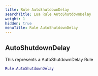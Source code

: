 ```yaml
---
title: Rule AutoShutdownDelay
searchTitle: Lua Rule AutoShutdownDelay
weight: 1
hidden: true
menuTitle: Rule AutoShutdownDelay
---
```

## AutoShutdownDelay

This represents a AutoShutdownDelay Rule
```lua
Rule.AutoShutdownDelay
```